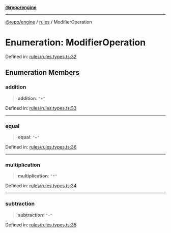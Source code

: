 [**@repo/engine**](../../README.md)

***

[@repo/engine](../../modules.md) / [rules](../README.md) / ModifierOperation

# Enumeration: ModifierOperation

Defined in: [rules/rules.types.ts:32](https://github.com/alexqguo/drinking-board-game-v3/blob/56df34968617deee505d881352afe56efb53b2a4/packages/engine/src/rules/rules.types.ts#L32)

## Enumeration Members

### addition

> **addition**: `"+"`

Defined in: [rules/rules.types.ts:33](https://github.com/alexqguo/drinking-board-game-v3/blob/56df34968617deee505d881352afe56efb53b2a4/packages/engine/src/rules/rules.types.ts#L33)

***

### equal

> **equal**: `"="`

Defined in: [rules/rules.types.ts:36](https://github.com/alexqguo/drinking-board-game-v3/blob/56df34968617deee505d881352afe56efb53b2a4/packages/engine/src/rules/rules.types.ts#L36)

***

### multiplication

> **multiplication**: `"*"`

Defined in: [rules/rules.types.ts:34](https://github.com/alexqguo/drinking-board-game-v3/blob/56df34968617deee505d881352afe56efb53b2a4/packages/engine/src/rules/rules.types.ts#L34)

***

### subtraction

> **subtraction**: `"-"`

Defined in: [rules/rules.types.ts:35](https://github.com/alexqguo/drinking-board-game-v3/blob/56df34968617deee505d881352afe56efb53b2a4/packages/engine/src/rules/rules.types.ts#L35)
